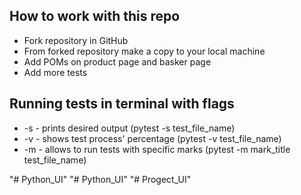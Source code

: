                    
## How to work with this repo

- Fork repository in GitHub
- From forked repository make a copy to your local machine
- Add POMs on product page and basker page
- Add more tests

## Running tests in terminal with flags
- -s - prints desired output (pytest -s test_file_name)
- -v - shows test process' percentage (pytest -v test_file_name)
- -m - allows to run tests with specific marks (pytest -m mark_title test_file_name)


"# Python_UI" 
"# Python_UI" 
"# Progect_UI" 
